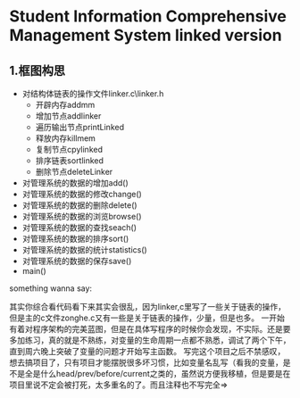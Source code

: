 # Student Information Comprehensive Management System linked version

## 1.框图构思

* 对结构体链表的操作文件linker.c\linker.h
  * 开辟内存addmm
  * 增加节点addlinker
  * 遍历输出节点printLinked
  * 释放内存killmem
  * 复制节点cpylinked
  * 排序链表sortlinked
  * 删除节点deleteLinker
* 对管理系统的数据的增加add()
* 对管理系统的数据的修改change()
* 对管理系统的数据的删除delete()
* 对管理系统的数据的浏览browse()
* 对管理系统的数据的查找seach()
* 对管理系统的数据的排序sort()
* 对管理系统的数据的统计statistics()
* 对管理系统的数据的保存save()
* main()

something wanna say:

  其实你综合看代码看下来其实会很乱，因为linker,c里写了一些关于链表的操作，但是主的c文件zonghe.c又有一些是关于链表的操作，少量，但是也多。
  一开始有着对程序架构的完美蓝图，但是在具体写程序的时候你会发现，不实际。还是要多加练习，真的就是不熟练，对变量的生命周期一点都不熟悉，调试了两个下午，直到周六晚上突破了变量的问题才开始写主函数。
  写完这个项目之后不禁感叹，想去搞项目了，只有项目才能摆脱很多坏习惯，比如变量名乱写（看我的变量，是不是全是什么head/prev/before/current之类的，虽然说方便我移植，但是要是在项目里说不定会被打死，太多重名的了。而且注释也不写完全=>


